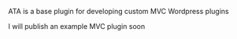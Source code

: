 ATA is a base plugin for developing custom MVC Wordpress plugins

I will publish an example MVC plugin soon
